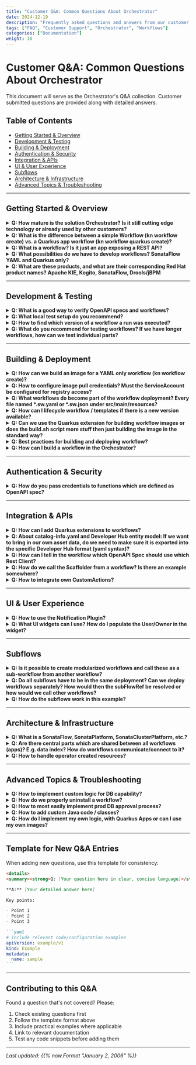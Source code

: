 ```yaml
---
title: "Customer Q&A: Common Questions About Orchestrator"
date: 2024-12-19
description: "Frequently asked questions and answers from our customer interactions about Orchestrator"
tags: ["FAQ", "Customer Support", "Orchestrator", "Workflows"]
categories: ["Documentation"]
weight: 10
---
```


# Customer Q&A: Common Questions About Orchestrator

This document will serve as the Orchestrator's Q&A collection. Customer submitted questions are provided along with detailed answers.

## Table of Contents

- [Getting Started & Overview](#getting-started--overview)
- [Development & Testing](#development--testing)
- [Building & Deployment](#building--deployment)
- [Authentication & Security](#authentication--security)
- [Integration & APIs](#integration--apis)
- [UI & User Experience](#ui--user-experience)
- [Subflows](#subflows)
- [Architecture & Infrastructure](#architecture--infrastructure)
- [Advanced Topics & Troubleshooting](#advanced-topics--troubleshooting)

---

## Getting Started & Overview

<details>
<summary><strong>Q: How mature is the solution Orchestrator? Is it still cutting edge technology or already used by other customers?</strong></summary>

**A:** The orchestrator was GAed in RHDH 1.5. The current version is 1.6 and it will be merged into RHDH in 1.7. At this point we will have one unified operator which supports RHDH and the Orchestrator facilities.
There are other customers using the orchestrator in production - even on a large scale with multiple thousands of users and others are onboarding to it currently.

</details>

<details>
<summary><strong>Q: What is the difference between a simple Workflow (kn workflow create) vs. a Quarkus app workflow (kn workflow quarkus create)?</strong></summary>

**A:** The main difference is in the project layout.
The kn-workflow quarkus create will create a project in Quarkus layout, meaning, it will include a maven project and the workflow resources will be placed in src/main/resources
At development, the developer can use Quarkus cli or maven to running the workflow, using maven/Quarkus tools, add additional dependencies to the pom file (e.g if needed for specific configuration) and have more flexibility in the development. This will use the local maven repository to download all of the resources, so the development loop is shorter.

The kn-workflow create uses the flat layout, in which there are only workflow resources and for running there will be a use of a devmode image. Therefore the workflow will be built and run inside a container

</details>

<details>
<summary><strong>Q: What is a workflow? Is it just an app exposing a REST API?</strong></summary>

**A:** In **SonataFlow**, a workflow is a **declarative description of a sequence of steps**—also called states—used to orchestrate services, functions, and logic. These workflows are defined in YAML or JSON following the **Serverless Workflow Specification.**

Technically, when deployed (e.g., using Quarkus in SonataFlow), the workflow is exposed as a REST endpoint. But:

- The workflow itself is not the implementation of the logic—it's the orchestration definition of what happens, in what order, and under what conditions.
- The engine handles the workflow execution, state transitions, and interactions with external services.

Workflow can be triggered also by cloud-events, when the workflow application is subscribed to a Kafka topic or via Knative broker.
At development time, there is no code to implement. Workflow definition is done using the spec and the code is generated by the SonataFlow tools at build time (or at runtime in development mode).
Therefore, there isn't a set of APIs, as this is an internal part of the SonataFlow.
However, each workflow exposes set of APIs that can be viewed at development time using the devtools-ui by using the swagger-ui extension in the devtools dashboard.

Adding custom code to be called in the context of a workflow is also supported as part of the workflow definition. See more here: https://sonataflow.org/serverlessworkflow/latest/core/custom-functions-support.html

</details>

<details>
<summary><strong>Q: What possibilities do we have to develop workflows? SonataFlow YAML and Quarkus only?</strong></summary>

**A:** SonataFlow is an implementation of the serverless workflow spec: https://sonataflow.org/serverlessworkflow/main/core/cncf-serverless-workflow-specification-support.html
It can be written in YAML or JSON format. Then the build process using sonataflow-builder image generates from the workflow definition (and schema/specs) a Quarkus application.
The development tools for the workflow are mentioned in their getting started: https://sonataflow.org/serverlessworkflow/main/getting-started/getting-familiar-with-our-tooling.html

Another option is to use Quarkus cli or mvn quarkus:dev
For writing the workflows there is a VSCode extension that offers code completion and render of the diagram.
For workflows that relies on extended features of the orchestrator, such as the form-widgets, it is preferred to use the rhdh-local or local backstage with Quarkus.

Containers which include the workflow can then be built and deployed using the GitOps profile: https://sonataflow.org/serverlessworkflow/main/cloud/operator/deployment-profile.html

</details>

<details>
<summary><strong>Q: What are these products, and what are their corresponding Red Hat product names? Apache KIE, Kogito, SonataFlow, Drools/jBPM</strong></summary>

**A:** **Apache KIE (Knowledge is Everything):**
https://kie.apache.org/

It is the Apache Software Foundation umbrella where we develop for example the serverless workflows execution engine, the operator, etc.

Includes sub-projects like SonataFlow (serverless workflows), Drools (business rules), jBPM (business automation), and many cross-project components.

All these projects are open source, and developed and maintained following the Apache Software Foundation governance recommendations and licensing.

Companies like Red Hat, IBM, and others, use these work as the building blocks for delivering their branded products.

**Note**: sometimes we don't have a 1:1 correspondence between a sub-project and a GitHub repository.

**Kogito**:
It is the core technology upon which we build cloud-native business automation, rules execution, serverless workflows, Data Index, etc. For example, the Drools sub-project holds mostly all related with business rules, the respective execution, and is mostly focused on that. While Kogito adds for example the ability for executing business rules via REST endpoints.

**SonataFlow**:
It is the name of the sub-project dedicated to develop our vision of the Serverless Workflows Specification. Community documentation: https://sonataflow.org/serverlessworkflow/main/index.html

Pointers to the repositories:

- https://github.com/apache/incubator-kie-kogito-runtimes
  In this repository we develop the components dedicated to the SonataFlow workflows execution, including persistence, etc.

- https://github.com/apache/incubator-kie-kogito-apps
  In this repository we develop the SonataFlow supporting services like the DataIndex and the Jobs Service.

- https://github.com/apache/incubator-kie-tools
  In this repository we develop the SonataFlow operator, the Kn workflows cli, the supporting services images, the builder image, etc.

**Drools**: Is the sub-project dedicated to business rules execution.

**jBPM**: Is the sub-project dedicated to business automation (BPM).

**Correspondence with Red Hat products:**

- **Red Hat OpenShift Serverless Logic (OSL)**:
  Is built on top of the SonataFlow sub-project and Kogito components.
  Product documentation:
  https://docs.redhat.com/en/documentation/red_hat_openshift_serverless/1.36/html/serverless_logic/index

- **Red Hat Process Automation Manager** (RHPAM, currently under maintenance only):
  Is built on top of jBPM, Drools and other components. This product is now continued by IBM as the IBM Business Automation Manager Open Editions.

</details>

---

## Development & Testing

<details>
<summary><strong>Q: What is a good way to verify OpenAPI specs and workflows?</strong></summary>

**A:** Usually we suggest running locally, testing it by solving the errors as they come, if any comes. There is no sandbox to test OpenAPI specs with workflow.

</details>

<details>
<summary><strong>Q: What local test setup do you recommend?</strong></summary>

**A:** For testing the interaction between workflows and RHDH there are few options:

1. Use [rhdh-local](https://github.com/redhat-developer/rhdh-local). This setup runs RHDH locally in its container and SonataFlow on its own container that points to local development environment.

2. Use orchestrator plugins development env from stable branch, e.g.: https://github.com/redhat-developer/rhdh-plugins/tree/orchestrator-1.6/workspaces/orchestrator#run-locally-from-this-repo
   This also runs SonataFlow locally: https://github.com/redhat-developer/rhdh-plugins/tree/orchestrator-1.6/workspaces/orchestrator#devmode-local-configuration

</details>

<details>
<summary><strong>Q: How to find which version of a workflow a run was executed?</strong></summary>

**A:** ProcessInstances information is stored in the Data-Index, therefore the information is available only there, via the GraphQL.

For getting the version for a specific instance, GraphQL supports filters, e.g.

```bash
curl -s -X POST 'http://data-index-sonataflow-infra.apps.example.lab.eng.tlv2.redhat.com/graphql/' \
 -H 'Content-Type: application/json' \
  -d '{
    "query": "query { ProcessInstances(where: { id: { equal: \"xxxxxxx-xxxx-xxxx-xxxx-xxxxxxxxxxxx\" } }) { id processId state version } }"
  }' | jq
{
  "data": {
    "ProcessInstances": [
      {
        "id": "xxxxxxx-xxxx-xxxx-xxxx-xxxxxxxxxxxx",
        "processId": "dynamic-course-select",
        "state": "COMPLETED",
        "version": "1.0"
      }
    ]
  }
}
```

</details>

<details>
<summary><strong>Q: What do you recommend for testing workflows? If we have longer workflows, how can we test individual parts?</strong></summary>

**A:** In the serverless-workflows repository there is CI for testing some of its workflows, e.g.:
https://github.com/rhdhorchestrator/serverless-workflows/blob/main/.github/workflows/mta-v7.x-e2e.yaml
At first stage, it deploys SonataFlow on a cluster with the dependencies required for the test. Next, it deploys the workflow then configures it for the testing environment.
Once the workflow is ready to be tested, we issue a REST call for invoking a workflow and verifying the result is the expected one
https://github.com/rhdhorchestrator/serverless-workflows/blob/main/e2e/mta-v7.x-vm.sh

Workflow is executed from a single endpoint and represents a flow that depends on previous states.
_There is no API to invoke only part of a workflow._

As a complement, when we work with GitOps workflows, and thus we have a Quarkus project, etc, it might be useful to consider adding JUnit tests at this point. While not testing the final target ecosystem, it can be useful to have an initial set of tests that validates the workflow in a more manageable environment. The drawback sometimes is that when your workflow accesses external services, unless you have available instances, you might need to Mock them. On the other hand, these mocks can be easily programmed to return the exact set of values you need for testing.
You can find some simple example here:

- https://github.com/kiegroup/kogito-examples/blob/192c5ec9b5b1700917b81f3198ce01275df483f0/serverless-workflow-examples/serverless-workflow-hello-world/src/test/java/org/kie/kogito/examples/HelloWorldTest.java
- https://github.com/apache/incubator-kie-kogito-examples/blob/a7fee0031bac658ebe266459f3bc1ae74777938f/serverless-workflow-examples/serverless-workflow-subflows-event/src/test/java/org/kie/kogito/examples/MasterWorkflowTest.java
- https://github.com/apache/incubator-kie-kogito-examples/blob/a7fee0031bac658ebe266459f3bc1ae74777938f/serverless-workflow-examples/serverless-workflow-subflows-event/src/test/java/org/kie/kogito/examples/MasterWorkflowTest.java

And more elaborated cases that we use in product here:

- https://github.com/apache/incubator-kie-kogito-runtimes/tree/56a70ed7543473f4d8305ce34b432122ca0da8e2/quarkus/extensions/kogito-quarkus-serverless-workflow-extension/kogito-quarkus-serverless-workflow-integration-test/src/test/java/org/kie/kogito/quarkus/workflows

</details>

---

## Building & Deployment

<details>
<summary><strong>Q: How can we build an image for a YAML only workflow (kn workflow create)?</strong></summary>

**A:** The build.sh script was extended to support a non-quarkus layout using flags -S or --non-quarkus.
https://github.com/rhdhorchestrator/orchestrator-demo/blob/main/scripts/build.sh#L35

</details>

<details>
<summary><strong>Q: How to configure image pull credentials? Must the ServiceAccount be configured for registry access?</strong></summary>

**A:** ImagePullSecret can be defined globally in the cluster for the entire cluster and not per-image. Please view: https://docs.redhat.com/en/documentation/openshift_container_platform/4.14/html/images/managing-images#images-update-global-pull-secret_using-image-pull-secrets

If there is a need to patch a resource after it was generated by the script, consider other methods such Kustomize or adding a patch command to edit the resource.

</details>

<details>
<summary><strong>Q: What workflows do become part of the workflow deployment? Every file named *.sw.yaml or *.sw.json under src/main/resources?</strong></summary>

**A:**
The kn-workflow gen-manifest (the CLI to generate the manifests) expects only one sw.yaml or sw.json file.
If there is more than a single file, the CLI will fail with:

```bash
❌ ERROR: generating manifests: ❌ ERROR: multiple SonataFlow definition files found
```

The reason for that is that the main workflow is translated into a SonataFlow CR that represents a single workflow.

If there is a need to add additional subflows, they can be placed in their own directory and referred by the kn-workflow gen-manifest CLI using the --subflows-dir flag

In that case, subflows will have to be placed under
src/main/resources/subflows

</details>

<details>
<summary><strong>Q: How can I lifecycle workflow / templates if there is a new version available?</strong></summary>

**A:** It really depends on how the workflow is designed and implemented.
A few options:

- declarative configuration which is synced via GitOps might be best if PR are issued to projects, using the template. The responsible developer team. or app owners should be responsible to implement the change and test it. Tool like renovatebot or dependabot might help here.
- update in workflows which are implemented in an imperative approach might need "update workflows" who help to bring out the changes from one version to the next one. Example could be database changes / patches to new api versions, etc.

In any case, with RHDH and Orchestrator you should be equipped to analyse which app is installed where in which version and then be able to plan next steps.

</details>

<details>
<summary><strong>Q: Can we use the Quarkus extension for building workflow images or does the build.sh script more stuff then just building the image in the standard way?</strong></summary>

**A:** The build.sh script isn't a must. It offers an opinionated method to build workflows with specific Quarkus extensions that are recommended for production and enables the persistence.

The core part of building workflow is using the openshift-serverless-logic builder image as referenced from https://github.com/rhdhorchestrator/orchestrator-demo/blob/main/docker/osl.Dockerfile#L4

To build the workflow image it is enough to run (with all or part of the extensions, depends on your needs):

```bash
podman build \
 -f ../../orchestrator-demo/docker/osl.Dockerfile \
 --tag $TARGET_IMAGE \
  --platform linux/amd64 \
  --ulimit nofile=4096:4096 \
  --build-arg QUARKUS_EXTENSIONS="\
    org.kie:kie-addons-quarkus-persistence-jdbc:9.102.0.redhat-00005,\
    io.quarkus:quarkus-jdbc-postgresql:3.8.6.redhat-00004,\
    io.quarkus:quarkus-agroal:3.8.6.redhat-00004, \
    io.quarkus:quarkus-smallrye-reactive-messaging-kafka" \
  --build-arg MAVEN_ARGS_APPEND="\
    -DmaxYamlCodePoints=35000000 \
    -Dkogito.persistence.type=jdbc \
    -Dquarkus.datasource.db-kind=postgresql \
    -Dkogito.persistence.proto.marshaller=false" \
    .
```

There is a blog post that explains this into details:
https://www.rhdhorchestrator.io/blog/hacking-build-process/

</details>

<details>
<summary><strong>Q: Best practices for building and deploying workflow?</strong></summary>

**Extended Q**:
When we implement our own workflow like in this example https://github.com/rhdhorchestrator/serverless-workflows/tree/main/workflows/experimentals/cluster-onboarding, how do we build and deploy such a workflow? Is there no JSON/YAML workflow specification involved when we write the workflow as code? Could we add a workflow spec and run other steps or would we install the code workflow and call it from another YAML workflow?

**A:** A better reference for learning about the build and deploy resource would be this repository:
https://github.com/rhdhorchestrator/orchestrator-demo/

For instance, this example: https://github.com/rhdhorchestrator/orchestrator-demo/tree/main/02_advanced#building-the-workflow explains how to use a script for building the workflow, generate its manifests and deploy to the cluster.

There is no need to write a code other than:

- The workflow definition (yaml / json)
- The data input schema (json)
- The data output schema (json) - common for all workflows in the context of the orchestrator
- The application.properties - for configuration
- The secret.properties - for sensitive information
- The required spec files for interacting with the external services

This is also described in two-series blog posts:
https://www.rhdhorchestrator.io/blog/building-and-deploying-workflows/ - for using a script
https://www.rhdhorchestrator.io/blog/hacking-build-process/ - for using the build tools without the script

</details>

<details>
<summary><strong>Q: How can I build a workflow in the Orchestrator?</strong></summary>

**A:** The Orchestrator is built on OpenShift Serverless and SonataFlow / Kogito. The orchestrator "hooks" into the SonataFlow platform and can display, start, and show the output of workflows. Additionally, the Operator Plugin provides a custom action that can be used to start workflows.

**You cannot build workflows in the Orchestrator itself** - the idea behind it is that an RHDH user (typically a developer) wants to use these flows, e.g., to provision external resources or similar - or they implicitly **use them in the template** and can then view a status (by the way, the Orchestrator also supports the RHDH RBAC model, so I can ensure that, for example, only users/groups that can see certain templates can also see corresponding workflows, etc.)
To do this, you need to know that such a workflow (completely container-native, of course) always runs in a pod, is accessible via a service, and receives its schemas, properties, etc., via configMaps, for example.

In the **simplest case** (though not suitable for production), if the SonataFlow Operator (or OpenShift Serverless Logic Operator) is installed, you can simply create a SonataFlow Custom Resource. Example: https://kiegroup.github.io/kogito-docs/serverlessworkflow/latest/cloud/operator/build-and-deploy-workflows.html#build-deploy-workflow

https://sonataflow.org/serverlessworkflow/main
https://sonataflow.org/serverlessworkflow/main/cloud/operator/deployment-profile.html

What then happens (in the background, through the Operator):

- A build with a BuildConfig is started - the standard builder image and thus the standard runtime image can be adapted - by default these are maven/jdk and Quarkus images.
- When the build is finished, the workflow is started and the corresponding service and even a route are created (the route, i.e., the expose, can be suppressed).
- There is also a Development Profile - CAUTION, workflows in DevMode are not entered into the so-called "Data Index Service" and are therefore not visible in RHDH - you can test them, play with them, but not interact with them via the RHDH Orchestrator.
  https://kiegroup.github.io/kogito-docs/serverlessworkflow/latest/cloud/operator/developing-workflows.html

</details>

---

## Authentication & Security

<details>
<summary><strong>Q: How do you pass credentials to functions which are defined as OpenAPI spec?</strong></summary>

**A:** The workflow is using a token which is defined on RHDH.
This is supported by https://backstage.io/docs/auth/service-to-service-auth/#access-restrictions

In RHDH configmap there is the same section:

```yaml
backend:
  auth:
    externalAccess:
      - type: static
        options:
          token: ${BACKEND_SECRET}
          subject: orchestrator
```

The value for BACKEND_SECRET is taken from a secret of RHDH, e.g. backstage-backend-auth-secret (if installed by the orchestrator operator)

In the workflow, the secret is referenced from the application.properties property:

quarkus.rest-client.scaffolder_openapi_yaml.url=${RHDH_URL}
quarkus.openapi-generator.scaffolder_openapi_yaml.auth.BearerToken.bearer-token=${SCAFFOLDER_BEARER_TOKEN}

The first one points to RHDH_URL (should use the internal service and not the openshift route to avoid certificate issues)
The second property points to the value taken from the BACKEND_SECRET.

The application.properties is translated to the configmap that its name ends with -props.
The value for the variable is taken from the secret.properties that is being translated into a secret

</details>

---

## Integration & APIs

<details>
<summary><strong>Q: How can I add Quarkus extensions to workflows?</strong></summary>

**A:** When running the workflow locally using maven, the extensions are added to pom.xml (either directly or by quarkus ext add).
When workflow is built in the workflow, the QUARKUS_EXTENSIONS env var is used to add additional dependencies for the build process.

e.g.
QUARKUS_EXTENSIONS="io.quarkus:quarkus-agroal,io.quarkus:quarkus-jdbc-mysql" ~/projects/orchestrator-demo/scripts/build.sh --image=registry.internal/workflows/dbsetup:latest -P

</details>

<details>
<summary><strong>Q: About catalog-info.yaml and Developer Hub entity model:
If we want to bring in our own asset data, do we need to make sure it is exported into the specific Developer Hub format (yaml syntax)?</strong></summary>

**A:**
Developer Hub implements the default backstage entity model, which is also used by many plugins as a baseline to identify resources (https://backstage.io/docs/features/software-catalog/system-model/). Red Hat suggestion is to use the standard model, which then ensures best possible compatibility and future readiness. So the simplest way is then to extract the needed data and transform/format it into the default yaml syntax.
If systems should be integrated which do already have its own data model and act as a single source of truth another option

</details>

<details>
<summary><strong>Q: How can I tell in the workflow which OpenAPI Spec should use which Rest Client?</strong></summary>

**A:** See https://sonataflow.org/serverlessworkflow/latest/service-orchestration/orchestration-of-openapi-based-services.html#proc-configuring-openapi-service-endpoint-url

To configure the endpoints, you must use the sanitized OpenAPI specification file name as the REST client configuration key. The configuration key must be set as a valid environment variable.
For example, a file named as subtraction.yaml contains the configuration key as subtraction_yaml.
For more information about how to sanitize file names, see Environment Variables Mapping Rules.

All Quarkus configuration originated in Quarkus, e.g for the rest-client:
https://quarkus.io/guides/rest-client#create-the-configuration

Each spec file represent a system. In the workflow, the functions section defines the APIs of that service from the spec by referencing to it.
In the application.properties we match between the spec file to the URL of the service and its authentication.

</details>

<details>
<summary><strong>Q: How do we call the Scaffolder from a workflow? Is there an example somewhere?</strong></summary>

**A:** Here is an example for running a software template from a workflow:
https://github.com/rhdhorchestrator/orchestrator-demo/blob/main/05_software_template_hello_world/workflow/src/main/resources/workflow.sw.yaml

This is the scaffolder OpenAPI spec:
https://github.com/rhdhorchestrator/orchestrator-demo/blob/main/05_software_template_hello_world/workflow/src/main/resources/specs/scaffolder-openapi.yaml

Please note that the argument for the software templates aren't part of the API and should be provided as arguments according to the software template definition, e.g.
https://github.com/rhdhorchestrator/orchestrator-demo/blob/main/05_software_template_hello_world/workflow/src/main/resources/workflow.sw.yaml

One option to capture the exact list of arguments is by looking at the template definition.
Another option is to invoke a software template from the browser, enable web-tools in-browser (before invocation), switch to network tab and "copy as curl command" - this shows exactly how the software template was called via the API and this will be done the same from a workflow.
The input values will have to be defined in the input schema of the workflow (unless we want to calculate them in-workflow and not to be provided by the user)

</details>

<details>
<summary><strong>Q: How to integrate own CustomActions?</strong></summary>

**A:** Since RHDH is not rebuilt, we cannot make any code changes, just like custom plugins, as dynamic plugins.
The question aims at creating resources for which there is no template action yet - in that case, you would rather go the way of a workflow in the Orchestrator, which you can address via a template action.

For example: (-> steps)

```yaml
- id: trigger-workflow
  name: Execute Orchestrator Workflow
  action: orchestrator:run
  input:
    workflowId: ${{ parameters.workflowId }}
    parameters: ${{ parameters.workflowParameters }}
    waitForCompletion: true
    timeout: 300
```

But - both are possible, many roads lead to Rome (the Orchestrator's Template Action also comes from the Orchestrator Backend Plugin)...

https://backstage.io/docs/features/software-templates/writing-custom-actions/
https://backstage.io/docs/reference/plugin-scaffolder-backend-module-gitlab/

If there is a backend plugin in backstage to support the action, and it exposes a REST API for it, by creating OpenAPI spec for it or using the rest option, a call can be made to it.
If there isn't only by leveraging a software template for calling it we are invoking software templates and sending notifications from workflows by using the scaffolder-backend plugin and the notifications-backend plugin.
If there is a backend plugin and exposed API - the workflow should be able to call it.

</details>

---

## UI & User Experience

<details>
<summary><strong>Q: How to use the Notification Plugin?</strong></summary>

**A:** There is a need to enable also the backstage-plugin-notifications-backend-module-email-dynamic plugin.
See more details about the email plugin here:
https://docs.redhat.com/en/documentation/red_hat_developer_hub/1.6/html/dynamic_plugins_reference/con-preinstalled-dynamic-plugins#rhdh-tech-preview-plugins

and here:

- https://github.com/backstage/backstage/blob/master/plugins/notifications-backend-module-email/README.md

- https://backstage.io/docs/notifications/processors/#email-processor

The user/group entity in backstage must have an email address set.
See https://backstage.io/docs/features/software-catalog/descriptor-format/#kind-user

</details>

<details>
<summary><strong>Q: What UI widgets can I use? How do I populate the User/Owner in the widget?</strong></summary>

**A:** The documentation for this are here
https://github.com/redhat-developer/rhdh-plugins/blob/main/workspaces/orchestrator/docs/orchestratorFormWidgets.md

It is an additional plugin that serves that extensible UI capabilities (part of the Orchestrator).
The current released version is 1.6.0 and nowadays we're working on 1.6.1 to fix minor issues.

Here is an example to populate the User:
Using backstage catalog backend OpenAPI spec can be found here:

```bash
curl -s -k 'https://{backstage-url}/api/catalog/openapi.json' \
 -H 'Authorization: Bearer...'
```

From that spec you can learn how to fetch entities, e.g. to fetch User or Groups use:
/api/catalog/entities?filter=kind=user,kind=group

From the data input schema use this as the fetch:url value:

```json
"$schema": "http://json-schema.org/draft-07/schema#",
    "type": "object",
    "properties": {
      "selectUser": {
        "type": "string",
        "title": "Please enter user name. Start typing for autocompletion",
        "ui:widget": "ActiveTextInput",
        "ui:props": {
          "fetch:url": "$${{backend.baseUrl}}/api/catalog/entities?fields=metadata.name&filter=kind=user,kind=group",
          "fetch:response:value": "$map($, function($v) { $lowercase($v.kind) & ':' & $v.metadata.namespace & '/' & $v.metadata.name })",
          "fetch:response:autocomplete": "$map($, function($v) { $lowercase($v.kind) & ':' & $v.metadata.namespace & '/' & $v.metadata.name })",
          "fetch:method": "GET",
          "fetch:headers": {
            "Authorization": "Bearer $${{identityApi.token}}"
          }
        }
      }
    }
```

Example can be found here: https://github.com/rhdhorchestrator/serverless-workflows/commit/d92916902b16427a936cb9abf7ebfa4c9f229c46

Parsing the response from the fetch:url is done using JSONATA.
This is a useful tool for evaluating the expressions: https://try.jsonata.org/

</details>

---

## Subflows

<details>
<summary><strong>Q: Is it possible to create modularized workflows and call these as a sub-workflow from another workflow?</strong></summary>

**A:**
The serverless workflow specification supports subflows - https://github.com/serverlessworkflow/specification/blob/0.8.x/specification.md#subflow-action
Each workflow can include many sub-flows built into the same build image with the main workflow.
The subflow are internal to the workflow and are not exposed as the main workflow. The definition itself can be shared between multiple workflows at build time, but at runtime the sub-flows aren't exposed.

</details>

<details>
<summary><strong>Q: Do all subflows have to be in the same deployment? Can we deploy workflows separately? How would then the subFlowRef be resolved or how would we call other workflows?</strong></summary>

**A:** Deployment represents a single workflow.
For calling subflows from the main workflow, all subflows need to be built into the same image of the calling workflow.

Subflows aren't shown in the Data Index, therefore not shown in the Orchestrator plugin.
Please take a look [here](https://github.com/wmedvede/serverless-workflow-operator-subflows) for a more detailed example on subflows.

</details>

<details>
<summary><strong>Q: How do the subflows work in this example?</strong></summary>

**Extended Q:**
How are workflowA and workflowB started in the subflow example https://github.com/apache/incubator-kie-kogito-examples/blob/main/serverless-workflow-examples/serverless-workflow-subflows-event/src/main/resources/master.sw.json ?

In the master workflow, there are only two states: "setup" and "waitForEvents". 'Wait for events' implies that we only wait for something. So where are workflowA and workflowB started?

How are events related to subworkflows? Are events required? Is the call to setup synchronous?

**A:**
From the README (https://github.com/apache/incubator-kie-kogito-examples/tree/main/serverless-workflow-examples/serverless-workflow-subflows-event):
This example illustrate how to trigger workflows manually with additional parameters calculated by an initial workflow. The workflow responsible for setting up the parameters is executed as the start state. Then, all possible workflows that might be instantiated with those parameters are registered using event state. exclusive property is set to false ensuring that the process instance remains active till all possible workflows has been executed.

So when the workflow is started, it setup things and then waits for events. The workflowA and B are "started" when receiving their corresponding event defined by eventRefs field.
Until both events are received, the workflow will be waiting for the remaining events.

</details>

---

## Architecture & Infrastructure

<details>
<summary><strong>Q: What is a SonataFlow, SonataPlatform, SonataClusterPlatform, etc.?</strong></summary>

**A:**
The SonataFlow operator (upstream name of the OpenShift Serverless Logic Operator) defines the following custom resource definitions:

1. SonataFlow - the resource that defines the workflow and its profile - https://sonataflow.org/serverlessworkflow/main/cloud/operator/deployment-profile.html
2. SonataFlowPlatform - It's a singleton per namespace, used to configure the workflows and manage and configure the shared services. It supports configuration for eventing, persistences, monitoring. See https://sonataflow.org/serverlessworkflow/latest/cloud/operator/supporting-services.html#deploy-supporting-services
3. SonataFlowClusterPlatform - it is the **cluster-wide equivalent** of SonataFlowPlatform. While SonataFlowPlatform applies to a **single namespace**, the SonataFlowClusterPlatform resource is designed to provide a **shared configuration across multiple namespaces** in OpenShift cluster.
   Find more here: https://sonataflow.org/serverlessworkflow/latest/cloud/operator/supporting-services.html#cluster-scoped-eventing-system-configuration

</details>

<details>
<summary><strong>Q: Are there central parts which are shared between all workflows (apps)? E.g. data index? How do workflows communicate/connect to it?</strong></summary>

**A:**
Yes, SonataFlow defines several **shared infrastructure components** that serve all deployed workflows across the system. These shared services are crucial for **execution, observability, and coordination.**

1. **Data Index Service (sonataflow-data-index)**

- Acts as a centralized **state store and query layer** for all workflow instances.
- Exposes **GraphQL and/or REST APIs** to query the state, variables, and lifecycle events of workflows.
- Used for Monitoring workflow executions (e.g., in consoles or dashboards) and Searching workflows by business key or input data
- Find more on https://sonataflow.org/serverlessworkflow/main/data-index/data-index-core-concepts.html

2. The **SonataFlow Jobs Service** is responsible for time-based actions

- **Triggering timed events** in workflows, such as timeouts or time-based transitions
- Find more on https://sonataflow.org/serverlessworkflow/main/job-services/core-concepts.html

The communication between workflows to the shared services is done by cloud events.
Based on platform level (shared configuration for all workflows either in a single namespace or a global one), the operator adds the required properties for workflow to interact with the services. See more about the supported configuration at
https://sonataflow.org/serverlessworkflow/main/use-cases/advanced-developer-use-cases/job-service/quarkus-extensions.html#job-service-quarkus-extensions

More about the supporting services can be found here: https://sonataflow.org/serverlessworkflow/latest/cloud/operator/supporting-services.html

</details>

<details>
<summary><strong>Q: How to handle operator created resources?</strong></summary>

**A:**
**Manage the inputs (Backstage CR and referenced ConfigMaps), not the operator's generated outputs.**
Create your own ConfigMaps for app-config.yaml (and auth fragments), reference them from the Backstage CR, and keep both the CR and those ConfigMaps under Git. Do not hand‑edit the operator's default app-config-\* ConfigMaps—the operator may recreate or override them on restart.
https://docs.redhat.com/en/documentation/red_hat_developer_hub/1.5/html-single/configuring_red_hat_developer_hub/index.xml

**Application config**

- Create a ConfigMap (e.g., my-rhdh-app-config) that contains your app-config.yaml.
- Reference it from the Backstage CR: spec.application.appConfig.configMaps.
- Keep both the ConfigMap manifest and the Backstage CR in your Git repo (and sync with Argo CD).
  This is the supported way to customize RHDH without changing operator‑owned ConfigMaps.

**Auth and other fragments**
If you split auth/config into separate fragments (e.g., an "auth" ConfigMap), add it to the same list in the Backstage CR (spec.application.appConfig.configMaps) so the operator mounts all of them. (The official examples show adding additional ConfigMaps there.)

**Dynamic plugin configuration (including Orchestrator UI)**
Store dynamic plugin settings in a ConfigMap (commonly dynamic-plugins-rhdh) and reference it from the Backstage CR via spec.application.dynamicPluginsConfigMapName. Keep it in Git. redhat-developer.github.io

**Extra files & secrets**
If you need to mount additional files beyond app-config.yaml (for example, CA bundles, RBAC policies, or other files), use spec.application.extraFiles in the Backstage CR - again, declared as ConfigMaps/Secrets that you version in Git.

**Orchestrator plugin**
explicitly recommends GitOps approach (Deployment with GitOps): https://www.rhdhorchestrator.io/main/docs/installation/orchestrator/?utm_source=chatgpt.com

</details>

---

## Advanced Topics & Troubleshooting

<details>
<summary><strong>Q: How to implement custom logic for DB capability?</strong></summary>

**A:** Java Module or Connectors with Camel K.

</details>

<details>
<summary><strong>Q: How do we properly uninstall a workflow?</strong></summary>

**A:** In SonataFlow, clean up of workflows and their runs is done via the DB, to preserve auditing information. Therefore, even removal of workflows resources (SonataFlow CR, CM, secrets) from the cluster will not influence their appearances in DI.
This information is required for auditing purposes, e.g. maintaining the history of workflow runs.

In orchestrator 1.6 the workflow will be shown as unavailable.
In orchestrator 1.7 deleted workflows will be filtered from the UI - tracked by [this issue](https://issues.redhat.com/browse/FLPATH-2333).

</details>

<details>
<summary><strong>Q: How to most easily implement prod DB approval process?</strong></summary>

**A:** Here is Example Scaffolding Template which generates 2 git repos - source code and \*-gitops for kubernetes manifests - Red Hat Best Practice: https://github.com/idp-team/software-templates/tree/master/scaffolder-templates/quarkus-web-template

</details>

<details>
<summary><strong>Q: How to add custom Java code / classes?</strong></summary>

**A:** Follow this example:
https://sonataflow.org/serverlessworkflow/main/core/custom-functions-support.html#con-func-java

The class needs to be defined with a full qualifier (have a package defined that matches the one referenced from the workflow as well).
In addition, the class needs to be annotated with @ApplicationScoped or @Dependent for the CDI to dynamically load it.

</details>

<details>
<summary><strong>Q: How do I implement my own logic, with Quarkus Apps or can I use my own images?</strong></summary>

**A:**

1. The general workflow logic should be described in YAML - then you can also view it in the Orchestrator, for example (or visualize it with other tools).
2. In your image, you can do whatever you want.
   Here are a few examples: https://github.com/rhdhorchestrator/serverless-workflows/tree/main/workflows/experimentals

If you don't want to leave it to the Operator which image it uses for building and for runtime, then there is a blog post with explanations and links to scripts, etc. - these **build everything together** and with that you then have full control and can also build your own functions, which you then call from your YAML flow: https://www.rhdhorchestrator.io/blog/building-and-deploying-workflows/

Note - of course, you can also build the entire logic as an application and pack it into your image and then just call "magic_kicks_in_here" from your flow, but then that's no longer a workflow - the boundaries are fluid, but you should ideally not put logic into your code, but only functions: https://www.rhdhorchestrator.io/1.6/docs/

</details>

---

## Template for New Q&A Entries

When adding new questions, use this template for consistency:

````markdown
<details>
<summary><strong>Q: [Your question here in clear, concise language]</strong></summary>

**A:** [Your detailed answer here]

Key points:

- Point 1
- Point 2
- Point 3

```yaml
# Include relevant code/configuration examples
apiVersion: example/v1
kind: Example
metadata:
  name: sample
```
````

</details>

---

## Contributing to this Q&A

Found a question that's not covered? Please:

1. Check existing questions first
2. Follow the template format above
3. Include practical examples where applicable
4. Link to relevant documentation
5. Test any code snippets before adding them

---

_Last updated: {{% now.Format "January 2, 2006" %}}_
